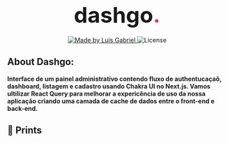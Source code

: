 <h1 align="center">
	<span style="font-size:50px"> dashgo<span style="color:#D53F8C; font-size:50px">.</span></span>
</h1>

<p align="center">

  <a href="https://www.linkedin.com/in/lu%C3%ADs-gabriel-marchi%C3%B3-batista-a0aa64206/">
    <img alt="Made by Luís Gabriel" src="https://img.shields.io/badge/made%20by-LuisMarchio03-%2304D361">
  </a>

  <img alt="License" src="https://img.shields.io/badge/license-MIT-%2304D361">
	
</p>

## About Dashgo:

**Interface de um painel administrativo contendo fluxo de authentucaçaõ, dashboard, listagem e cadastro usando Chakra UI no Next.js. Vamos ultilizar React Query para melhorar a expericência de uso da nossa aplicação criando uma camada de cache de dados entre o front-end e back-end.**

 ## 📸 Prints

